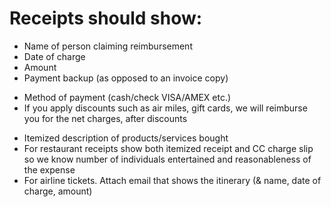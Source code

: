 # Receipts should show:
* Name of person claiming reimbursement
* Date of charge
* Amount
* Payment backup (as opposed to an invoice copy)
- Method of payment (cash/check VISA/AMEX etc.)
- If you apply discounts such as air miles, gift cards, we will reimburse you for the net charges, after discounts
* Itemized description of products/services bought
* For restaurant receipts show both itemized receipt and CC charge slip so  we know number of individuals entertained and reasonableness of the expense
* For airline tickets. Attach email that shows the itinerary (& name, date of charge, amount)
